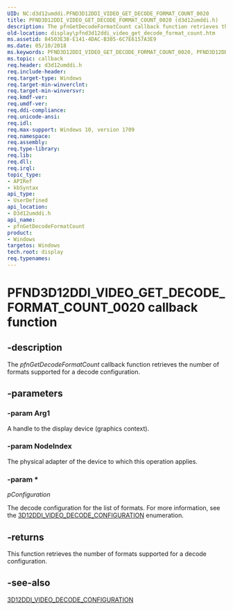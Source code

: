 ```yaml
---
UID: NC:d3d12umddi.PFND3D12DDI_VIDEO_GET_DECODE_FORMAT_COUNT_0020
title: PFND3D12DDI_VIDEO_GET_DECODE_FORMAT_COUNT_0020 (d3d12umddi.h)
description: The pfnGetDecodeFormatCount callback function retrieves the number of formats supported for a decode configuration.
old-location: display\pfnd3d12ddi_video_get_decode_format_count.htm
ms.assetid: 84503E38-E141-4DAC-B305-6C7E6157A3E9
ms.date: 05/10/2018
ms.keywords: PFND3D12DDI_VIDEO_GET_DECODE_FORMAT_COUNT_0020, PFND3D12DDI_VIDEO_GET_DECODE_FORMAT_COUNT_0020 callback, d3d12umddi/pfnGetDecodeFormatCount, display.pfnd3d12ddi_video_get_decode_format_count, pfnGetDecodeFormatCount, pfnGetDecodeFormatCount callback function [Display Devices]
ms.topic: callback
req.header: d3d12umddi.h
req.include-header:
req.target-type: Windows
req.target-min-winverclnt:
req.target-min-winversvr:
req.kmdf-ver:
req.umdf-ver:
req.ddi-compliance:
req.unicode-ansi:
req.idl:
req.max-support: Windows 10, version 1709
req.namespace:
req.assembly:
req.type-library:
req.lib:
req.dll:
req.irql:
topic_type:
- APIRef
- kbSyntax
api_type:
- UserDefined
api_location:
- D3d12umddi.h
api_name:
- pfnGetDecodeFormatCount
product:
- Windows
targetos: Windows
tech.root: display
req.typenames: 
---
```


# PFND3D12DDI_VIDEO_GET_DECODE_FORMAT_COUNT_0020 callback function


## -description


The <i>pfnGetDecodeFormatCount</i> callback function retrieves the number of formats supported for a decode configuration.


## -parameters




### -param Arg1

A handle to the display device (graphics context).

### -param NodeIndex

The physical adapter of the device to which this operation applies.


### -param *

*pConfiguration*

The decode configuration for the list of formats.  For more information, see the <a href="https://msdn.microsoft.com/33BD5E1F-75F3-44DC-AE83-A22992CAB6B5">3D12DDI_VIDEO_DECODE_CONFIGURATION</a> enumeration.



## -returns



This function retrieves the number of formats supported for a decode configuration.




## -see-also




<a href="https://msdn.microsoft.com/33BD5E1F-75F3-44DC-AE83-A22992CAB6B5">3D12DDI_VIDEO_DECODE_CONFIGURATION</a>
 

 

